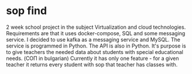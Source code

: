 # sop find

  2 week school project in the subject Virtualization and cloud technologies.
  Requirements are that it uses docker-compose, SQL and some messaging service. I decided to use kafka as a messaging service and MySQL. The service is programmed in Python. The API is also in Python.
  It's purpose is to give teachers the needed data about students with special educational needs. (СОП in bulgarian)
  Currently it has only one feature - for a given teacher it returns every student with sop that teacher has classes with.
